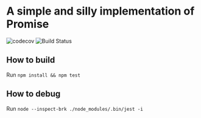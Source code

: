 A simple and silly implementation of Promise
============================================

![codecov](https://codecov.io/gh/zhiming-qiu/silly-promise/branch/master/graph/badge.svg)
![Build Status](https://travis-ci.org/zhiming-qiu/silly-promise.svg?branch=master)

How to build
------------

Run `npm install && npm test`


How to debug
------------

Run `node --inspect-brk ./node_modules/.bin/jest -i`
